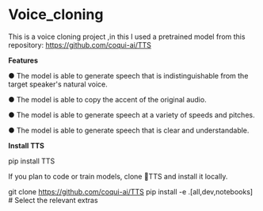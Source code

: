 # Voice_cloning
This is a voice cloning project ,in this I used a pretrained model from this repository:
https://github.com/coqui-ai/TTS

**Features**

● The model is able to generate speech that is indistinguishable from the target speaker's natural
voice.

● The model is able to copy the accent of the original audio.

● The model is able to generate speech at a variety of speeds and pitches.

● The model is able to generate speech that is clear and understandable.

**Install TTS**

pip install TTS

If you plan to code or train models, clone 🐸TTS and install it locally.


git clone https://github.com/coqui-ai/TTS
pip install -e .[all,dev,notebooks]  # Select the relevant extras
